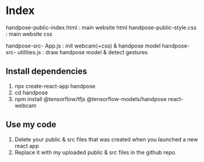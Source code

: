 # Index
handpose-public-index.html : main website html
handpose-public-style.css : main website css

handpose-src- App.js : init webcam(+css) & handpose model
handpose-src- utilities.js : draw handpose model & detect gestures

## Install dependencies
1. npx create-react-app handpose
2. cd handpose
3. npm install @tensorflow/tfjs @tensorflow-models/handpose react-webcam

## Use my code
1. Delete your public & src files that was created when you launched a new react app 
2. Replace it with my uploaded public & src files in the github repo.